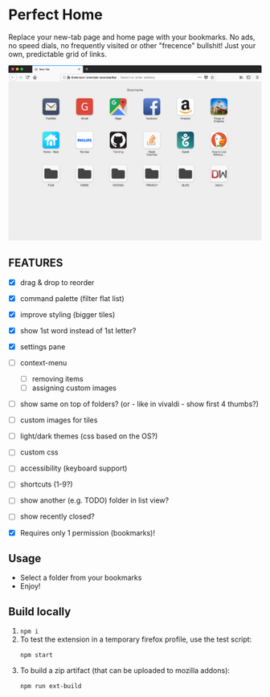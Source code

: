 # Perfect Home
Replace your new-tab page and home page with your bookmarks.
No ads, no speed dials, no frequently visited or other "frecence" bullshit!
Just your own, predictable grid of links.

![Screen1](_stuff/screen1.png)


## FEATURES
- [x] drag & drop to reorder
- [x] command palette (filter flat list)
- [x] improve styling (bigger tiles)
- [x] show 1st word instead of 1st letter?
- [x] settings pane
- [ ] context-menu
  - [ ] removing items
  - [ ] assigning custom images
- [ ] show same on top of folders? (or - like in vivaldi - show first 4 thumbs?)
- [ ] custom images for tiles
- [ ] light/dark themes (css based on the OS?)
- [ ] custom css
- [ ] accessibility (keyboard support)
- [ ] shortcuts (1-9?)
- [ ] show another (e.g. TODO) folder in  list view?
- [ ] show recently closed?
- [x] Requires only 1 permission (bookmarks)!


## Usage
- Select a folder from your bookmarks
- Enjoy!


## Build locally
1. `npm i`
2. To test the extension in a temporary firefox profile, use the test script:
    ```sh
    npm start
    ```
3. To build a zip artifact (that can be uploaded to mozilla addons):
    ```sh
    npm run ext-build
    ```
